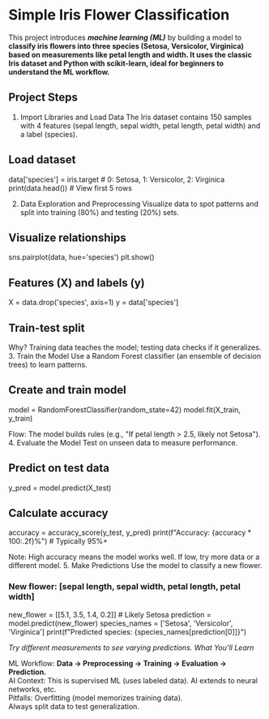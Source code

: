 # Simple Iris Flower Classification
This project introduces <b><i>machine learning (ML)</i></b> by building a model to <b>classify iris flowers into three species (Setosa, Versicolor, Virginica) based on measurements like petal length and width. It uses the classic Iris dataset and Python with scikit-learn, ideal for beginners to understand the ML workflow.</b>



## Project Steps
1. Import Libraries and Load Data
The Iris dataset contains 150 samples with 4 features (sepal length, sepal width, petal length, petal width) and a label (species).
<!-- import pandas as pd
from sklearn.datasets import load_iris
from sklearn.model_selection import train_test_split
from sklearn.ensemble import RandomForestClassifier
from sklearn.metrics import accuracy_score
import matplotlib.pyplot as plt
import seaborn as sns -->

## Load dataset
<!--
iris = load_iris() 
data = pd.DataFrame(iris.data, columns=iris.feature_names) -->
data['species'] = iris.target  # 0: Setosa, 1: Versicolor, 2: Virginica
print(data.head())  # View first 5 rows 

2. Data Exploration and Preprocessing
Visualize data to spot patterns and split into training (80%) and testing (20%) sets.
## Visualize relationships
sns.pairplot(data, hue='species')
plt.show() 

## Features (X) and labels (y)
X = data.drop('species', axis=1)
y = data['species']

## Train-test split
<!--X_train, X_test, y_train, y_test = train_test_split(X, y, test_size=0.2, random_state=42) -->

Why? Training data teaches the model; testing data checks if it generalizes.
3. Train the Model
Use a Random Forest classifier (an ensemble of decision trees) to learn patterns.
## Create and train model
model = RandomForestClassifier(random_state=42)
model.fit(X_train, y_train)

Flow: The model builds rules (e.g., "If petal length > 2.5, likely not Setosa").
4. Evaluate the Model
Test on unseen data to measure performance.
## Predict on test data
y_pred = model.predict(X_test)

## Calculate accuracy
accuracy = accuracy_score(y_test, y_pred)
print(f"Accuracy: {accuracy * 100:.2f}%")  # Typically 95%+

Note: High accuracy means the model works well. If low, try more data or a different model.
5. Make Predictions
Use the model to classify a new flower.
### New flower: [sepal length, sepal width, petal length, petal width]
new_flower = [[5.1, 3.5, 1.4, 0.2]]  # Likely Setosa
prediction = model.predict(new_flower)
species_names = ['Setosa', 'Versicolor', 'Virginica']
print(f"Predicted species: {species_names[prediction[0]]}")

<i>Try different measurements to see varying predictions.
What You’ll Learn</i>

ML Workflow: <B>Data → Preprocessing → Training → Evaluation → Prediction.</B><br>
AI Context: This is supervised ML (uses labeled data). AI extends to neural networks, etc.<br>
Pitfalls: Overfitting (model memorizes training data).<BR>
Always split data to test generalization.

